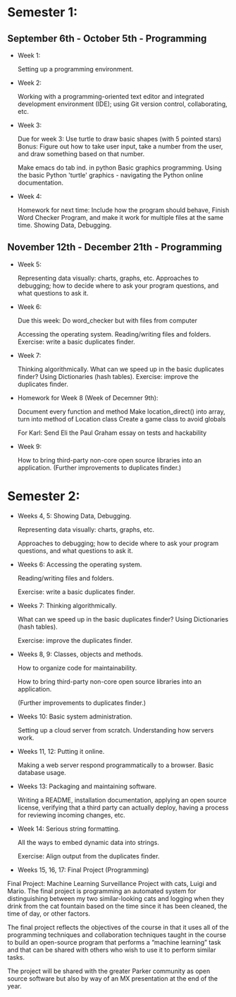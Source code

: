 # Semester 1:

## September 6th - October 5th - Programming

* Week 1: 

  Setting up a programming environment.

* Week 2: 

  Working with a programming-oriented text editor and integrated development environment (IDE); using Git version control, collaborating, etc.

* Week 3: 

  Due for week 3: Use turtle to draw basic shapes (with 5 pointed stars)
  Bonus: Figure out how to take user input, take a number from the user, and draw something based on that number.

  Make emacs do tab ind. in python
  Basic graphics programming.
  Using the basic Python 'turtle' graphics - navigating the Python online documentation.

* Week 4:

  Homework for next time: Include how the program should behave, Finish Word Checker Program, and make it work for multiple files at the same time.
  Showing Data, Debugging.

## November 12th - December 21th - Programming

* Week 5:

  Representing data visually: charts, graphs, etc.
  Approaches to debugging; how to decide where to ask your program questions, and what questions to ask it.

* Week 6:

  Due this week:
  Do word_checker but with files from computer

  Accessing the operating system.
  Reading/writing files and folders.
  Exercise: write a basic duplicates finder.
  
* Week 7:

  Thinking algorithmically.
  What can we speed up in the basic duplicates finder?
  Using Dictionaries (hash tables).
  Exercise: improve the duplicates finder.

* Homework for Week 8 (Week of Decemner 9th):

  Document every function and method
  Make location_direct() into array, turn into method of Location class
  Create a game class to avoid globals

  For Karl: Send Eli the Paul Graham essay on tests and hackability

* Week 9:

  How to bring third-party non-core open source libraries into an application.
  (Further improvements to duplicates finder.)

# Semester 2:

* Weeks 4, 5: Showing Data, Debugging.

  Representing data visually: charts, graphs, etc.

  Approaches to debugging; how to decide where to ask 
  your program questions, and what questions to ask it.

* Weeks 6: Accessing the operating system.

  Reading/writing files and folders.

  Exercise: write a basic duplicates finder.

* Weeks 7: Thinking algorithmically.

  What can we speed up in the basic duplicates finder?
  Using Dictionaries (hash tables).

  Exercise: improve the duplicates finder.

* Weeks 8, 9: Classes, objects and methods.

  How to organize code for maintainability.

  How to bring third-party non-core open source 
  libraries into an application.

  (Further improvements to duplicates finder.)

* Weeks 10: Basic system administration.

  Setting up a cloud server from scratch.
  Understanding how servers work.

* Weeks 11, 12: Putting it online.

  Making a web server respond programmatically 
  to a browser.  Basic database usage.

* Weeks 13: Packaging and maintaining software.

  Writing a README, installation documentation, 
  applying an open source license, verifying
  that a third party can actually deploy, having
  a process for reviewing incoming changes, etc.

* Week 14: Serious string formatting.

  All the ways to embed dynamic data into strings.

  Exercise: Align output from the duplicates finder.

* Weeks 15, 16, 17:  Final Project (Programming)

Final Project: Machine Learning Surveillance Project with cats, Luigi
and Mario.  The final project is programming an automated system for
distinguishing between my two similar-looking cats and logging when
they drink from the cat fountain based on the time since it has been
cleaned, the time of day, or other factors.

The final project reflects the objectives of the course in that it
uses all of the programming techniques and collaboration techniques
taught in the course to build an open-source program that performs a
“machine learning” task and that can be shared with others who wish to
use it to perform similar tasks.

The project will be shared with the greater Parker community as open
source software but also by way of an MX presentation at the end of
the year.
